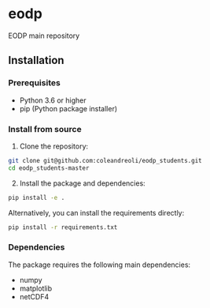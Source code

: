 # eodp

EODP main repository

## Installation

### Prerequisites

- Python 3.6 or higher
- pip (Python package installer)

### Install from source

1. Clone the repository:

```bash
git clone git@github.com:coleandreoli/eodp_students.git
cd eodp_students-master
```

2. Install the package and dependencies:

```bash
pip install -e .
```

Alternatively, you can install the requirements directly:

```bash
pip install -r requirements.txt
```

### Dependencies

The package requires the following main dependencies:

- numpy
- matplotlib
- netCDF4
